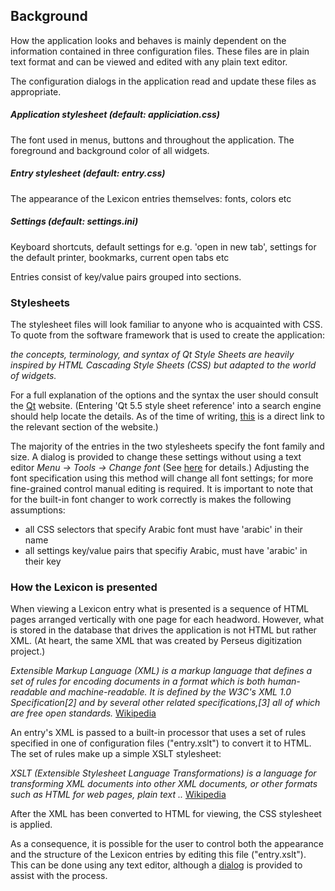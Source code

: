## Background


How the application looks and behaves is mainly dependent on the information contained in three configuration files. These files are in plain text format and can be viewed and edited with any plain text editor.

The configuration dialogs in the application read and update these files as appropriate.


##### Application stylesheet (default: appliciation.css)

The font used in menus, buttons and throughout the application. The foreground and background color of all widgets.

##### Entry stylesheet (default: entry.css)

The appearance of the Lexicon entries themselves: fonts, colors etc

##### Settings (default: settings.ini)


Keyboard shortcuts, default settings for e.g. 'open in new tab', settings for the default printer, bookmarks, current open tabs etc

Entries consist of key/value pairs grouped into sections.

### Stylesheets


The stylesheet files will look familiar to anyone who is acquainted with CSS. To quote from the software framework that is used to create the application:

*the concepts, terminology, and syntax of Qt Style Sheets are heavily inspired by HTML Cascading Style Sheets (CSS) but adapted to the world of widgets.*

For a full explanation of the options and the syntax the user should consult the [Qt](http://www.qt.io) website. (Entering 'Qt 5.5 style sheet reference' into a search engine should help locate the details. As of the time of writing, [this](http://doc.qt.io/qt-5/stylesheet-reference.html) is a direct link to the relevant section of the website.)


The majority of the entries in the two stylesheets specify the font family and size. A dialog is provided to change these settings without using a text editor *Menu -> Tools -> Change font* (See [here](../custom/font.md) for details.) Adjusting the font specification using this method will change all font settings; for more fine-grained control manual editing is required. It is important to note that for the built-in font changer to work correctly is makes the following assumptions:

+ all CSS selectors that specify Arabic font must have 'arabic' in their name
+ all settings key/value pairs that specifiy Arabic, must have 'arabic' in their key



### How the Lexicon is presented

When viewing a Lexicon entry what is presented is a sequence of HTML pages arranged vertically with one page for each headword. However, what is stored in the database that drives the application is not HTML but rather XML. (At heart, the same XML that was created by Perseus digitization project.)

*Extensible Markup Language (XML) is a markup language that defines a set of rules for encoding documents in a format which is both human-readable and machine-readable. It is defined by the W3C's XML 1.0 Specification[2] and by several other related specifications,[3] all of which are free open standards.* [Wikipedia](http://en.wikipedia.org/wiki/XML)

An entry's XML is passed to a built-in processor that uses a set of rules specified in one of configuration files ("entry.xslt") to convert it to HTML. The set of rules make up a simple XSLT stylesheet:

*XSLT (Extensible Stylesheet Language Transformations) is a language for transforming XML documents into other XML documents, or other formats such as HTML for web pages, plain text ..* [Wikipedia](http://en.wikipedia.org/wiki/XSLT)

After the XML has been converted to HTML for viewing, the CSS stylesheet is applied.

As a consequence, it is possible for the user to control both the appearance and the structure of the Lexicon entries by editing this file ("entry.xslt"). This can be done using any text editor, although a [dialog](../custom/editview.md) is provided to assist with the process.
